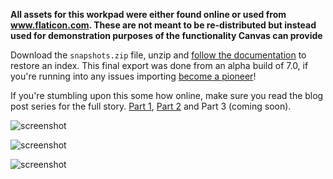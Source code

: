 **All assets for this workpad were either found online or used from www.flaticon.com. These are not meant to be re-distributed but instead used for demonstration purposes of the functionality Canvas can provide**

Download the `snapshots.zip` file, unzip and [follow the documentation](https://www.elastic.co/guide/en/elasticsearch/reference/current/modules-snapshots.html) to restore an index. This final export was done from an alpha build of 7.0, if you're running into any issues importing [become a pioneer](https://www.elastic.co/blog/elastic-pioneer-program-7-0)!

If you're stumbling upon this some how online, make sure you read the blog post series for the full story. [Part 1](https://www.elastic.co/blog/hiking-the-pacific-crest-trail-with-the-elastic-stack), [Part 2](https://www.elastic.co/blog/hiking-the-pacific-crest-trail-with-the-elastic-stack-part-2-hitting-1000) and Part 3 (coming soon).

![screenshot](https://github.com/alexfrancoeur/kibana_canvas_examples/blob/master/images/pct_workpad_1.png)

![screenshot](https://github.com/alexfrancoeur/kibana_canvas_examples/blob/master/images/pct_workpad_2.png)

![screenshot](https://github.com/alexfrancoeur/kibana_canvas_examples/blob/master/images/pct_workpad_3.png)
